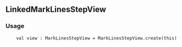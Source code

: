 ## LinkedMarkLinesStepView

### Usage

```
    val view : MarkLinesStepView = MarkLinesStepView.create(this)
```